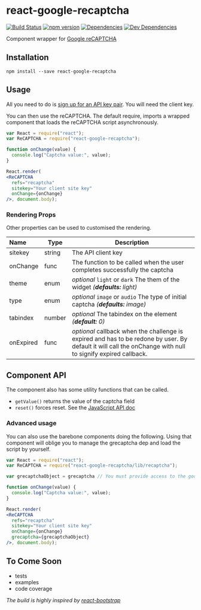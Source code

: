 # react-google-recaptcha

[![Build Status][travis.img]][travis.url]
[![npm version][npm.img]][npm.url]
[![Dependencies][deps.img]][deps.url]
[![Dev Dependencies][devdeps.img]][devdeps.url]

Component wrapper for [Google reCAPTCHA][reCAPTCHA]

## Installation

```shell
npm install --save react-google-recaptcha
```

## Usage

All you need to do is [sign up for an API key pair][signup]. You will need the client key.

You can then use the reCAPTCHA. The default require, imports a wrapped component that loads the reCAPTCHA script asynchronously.

```jsx
var React = require("react");
var ReCAPTCHA = require("react-google-recaptcha");

function onChange(value) {
  console.log("Captcha value:", value);
}

React.render(
<ReCAPTCHA
  refs="recaptcha"
  sitekey="Your client site key"
  onChange={onChange}
/>, document.body);
```

### Rendering Props

Other properties can be used to customised the rendering.

| Name | Type | Description |
|:---- | ---- | ------ |
| sitekey | string | The API client key |
| onChange | func | The function to be called when the user completes successfully the captcha |
| theme | enum | *optional* `light` or `dark` The them of the widget *(__defaults:__ light)*
| type | enum | *optional* `image` or `audio` The type of initial captcha *(__defaults:__ image)*
| tabindex | number | *optional* The tabindex on the element *(__default:__ 0)*
| onExpired | func | *optional* callback when the challenge is expired and has to be redone by user. By default it will call the onChange with null to signify expired callback. |

## Component API

The component also has some utility functions that can be called.

- `getValue()` returns the value of the captcha field
- `reset()` forces reset. See the [JavaScript API doc][js_api]

### Advanced usage

You can also use the barebone components doing the following. Using that component will oblige you to manage the grecaptcha dep and load the script by yourself.

```jsx
var React = require("react");
var ReCAPTCHA = require("react-google-recaptcha/lib/recaptcha");

var grecaptchaObject = grecaptcha // You must provide access to the google grecaptcha object.

function onChange(value) {
  console.log("Captcha value:", value);
}

React.render(
<ReCAPTCHA
  refs="recaptcha"
  sitekey="Your client site key"
  onChange={onChange}
  grecaptcha={grecaptchaObject}
/>, document.body);
```



## To Come Soon
- tests
- examples
- code coverage

*The build is highly inspired by [react-bootstrap][rb]*

[travis.img]: https://travis-ci.org/dozoisch/react-google-recaptcha.svg?branch=master
[travis.url]: https://travis-ci.org/dozoisch/react-google-recaptcha
[npm.img]: https://badge.fury.io/js/react-google-recaptcha.svg
[npm.url]: http://badge.fury.io/js/react-google-recaptcha
[deps.img]: https://david-dm.org/dozoisch/react-google-recaptcha.svg
[deps.url]: https://david-dm.org/dozoisch/react-google-recaptcha
[devdeps.img]: https://david-dm.org/dozoisch/react-google-recaptcha/dev-status.svg
[devdeps.url]: https://david-dm.org/dozoisch/react-google-recaptcha#info=devDependencies

[reCAPTCHA]: https://www.google.com/recaptcha
[signup]: http://www.google.com/recaptcha/admin
[docs]: https://developers.google.com/recaptcha
[js_api]: https://developers.google.com/recaptcha/docs/display#js_api
[rb]: https://github.com/react-bootstrap/react-bootstrap/
